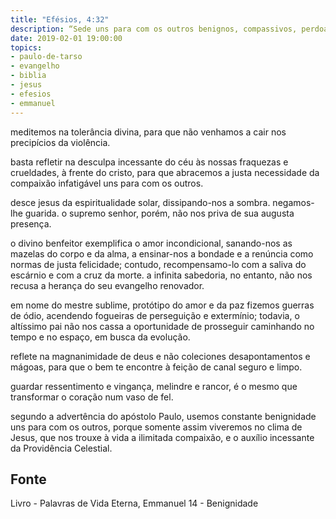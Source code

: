 ```yaml
---
title: "Efésios, 4:32"
description: “Sede uns para com os outros benignos, compassivos, perdoando-vos uns aos outros, como também DEUS em Cristo vos perdoou” - Paulo
date: 2019-02-01 19:00:00
topics: 
- paulo-de-tarso
- evangelho
- biblia
- jesus
- efesios
- emmanuel
---
```


meditemos na tolerância divina, para que não venhamos a cair nos precipícios da
violência.

basta refletir na desculpa incessante do céu às nossas fraquezas e crueldades, à
frente do cristo, para que abracemos a justa necessidade da compaixão infatigável uns
para com os outros.

desce jesus da espiritualidade solar, dissipando-nos a sombra. negamos-lhe
guarida. o supremo senhor, porém, não nos priva de sua augusta presença.

o divino benfeitor exemplifica o amor incondicional, sanando-nos as mazelas do
corpo e da alma, a ensinar-nos a bondade e a renúncia como normas de justa felicidade;
contudo, recompensamo-lo com a saliva do escárnio e com a cruz da morte. a infinita
sabedoria, no entanto, não nos recusa a herança do seu evangelho renovador.

em nome do mestre sublime, protótipo do amor e da paz fizemos guerras de ódio,
acendendo fogueiras de perseguição e extermínio; todavia, o altíssimo pai não nos cassa
a oportunidade de prosseguir caminhando no tempo e no espaço, em busca da evolução.

reflete na magnanimidade de deus e não coleciones desapontamentos e mágoas,
para que o bem te encontre à feição de canal seguro e limpo.

guardar ressentimento e vingança, melindre e rancor, é o mesmo que transformar o
coração num vaso de fel.

segundo a advertência do apóstolo Paulo, usemos constante benignidade uns para
com os outros, porque somente assim viveremos no clima de Jesus, que nos trouxe à
vida a ilimitada compaixão, e o auxílio incessante da Providência Celestial.



## Fonte
Livro - Palavras de Vida Eterna, Emmanuel
14 - Benignidade
